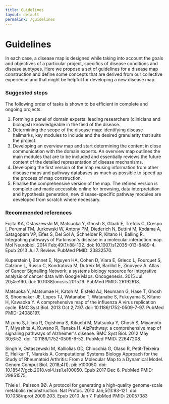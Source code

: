 ```yaml
---
title: Guidelines
layout: default
permalink: /guidelines
---
```


# Guidelines

In each case, a disease map is designed while taking into account the goals and objectives of a particular project, specifics of disease conditions and disease subtypes. Here we propose a set of guidelines for a disease map construction and define some concepts that are derived from our collective experience and that might be helpful for developing a new disease map.

### Suggested steps

The following order of tasks is shown to be efficient in complete and ongoing projects.  

<ol>
  <li>Forming a panel of domain experts: leading researchers (clinicians and biologist) knowledgeable in the field of the disease. 
    </li>
  <li>Determining the scope of the disease map: identifying disease hallmarks, key modules to include and the desired granularity that suits the project. 
    </li>
  <li>Developing an overview map and start determining the content in close communication with the domain experts. An overview map outlines the main modules that are to be included and essentially reviews the future content of the detailed representation of disease mechanisms.
    </li>
  <li>Developing the first version of the map reusing information from other disease maps and pathway databases as much as possible to speed up the process of map construction. 
    </li>
  <li>Finalise the comprehensive version of the map. The refined version is complete and made accessible online for browsing, data interpretation and hypothesis generation, new disease-specific pathway modules are developed from scratch where necessary.
    </li>
</ol>

### Recommended references

Fujita KA, Ostaszewski M, Matsuoka Y, Ghosh S, Glaab E, Trefois C, Crespo I, Perumal TM, Jurkowski W, Antony PM, Diederich N, Buttini M, Kodama A, Satagopam VP, Eifes S, Del Sol A, Schneider R, Kitano H, Balling R. Integrating pathways of Parkinson's disease in a molecular interaction map. Mol Neurobiol. 2014 Feb;49(1):88-102. doi: 10.1007/s12035-013-8489-4. Epub 2013 Jul 7. Review. PubMed PMID: 23832570.  

Kuperstein I, Bonnet E, Nguyen HA, Cohen D, Viara E, Grieco L, Fourquet S, Calzone L, Russo C, Kondratova M, Dutreix M, Barillot E, Zinovyev A. Atlas of Cancer Signalling Network: a systems biology resource for integrative analysis of cancer data with Google Maps. Oncogenesis. 2015 Jul 20;4:e160. doi: 10.1038/oncsis.2015.19. PubMed PMID: 26192618.  

Matsuoka Y, Matsumae H, Katoh M, Eisfeld AJ, Neumann G, Hase T, Ghosh S, Shoemaker JE, Lopes TJ, Watanabe T, Watanabe S, Fukuyama S, Kitano H, Kawaoka Y.  A comprehensive map of the influenza A virus replication cycle. BMC Syst Biol. 2013 Oct 2;7:97. doi: 10.1186/1752-0509-7-97. PubMed PMID: 24088197.  

Mizuno S, Iijima R, Ogishima S, Kikuchi M, Matsuoka Y, Ghosh S, Miyamoto T, Miyashita A, Kuwano R, Tanaka H. AlzPathway: a comprehensive map of signaling pathways of Alzheimer's disease. BMC Syst Biol. 2012 May 30;6:52. doi: 10.1186/1752-0509-6-52. PubMed PMID: 22647208.  

Singh V, Ostaszewski M, Kalliolias GD, Chiocchia G, Olaso R, Petit-Teixeira E, Helikar T, Niarakis A. Computational Systems Biology Approach for the Study of Rheumatoid Arthritis: From a Molecular Map to a Dynamical Model. Genom Comput Biol. 2018;4(1). pii: e100050. doi: 10.18547/gcb.2018.vol4.iss1.e100050. Epub 2017 Dec 6. PubMed PMID: 29951575.  

Thiele I, Palsson BØ. A protocol for generating a high-quality genome-scale metabolic reconstruction. Nat Protoc. 2010 Jan;5(1):93-121. doi: 10.1038/nprot.2009.203. Epub 2010 Jan 7. PubMed PMID: 20057383




